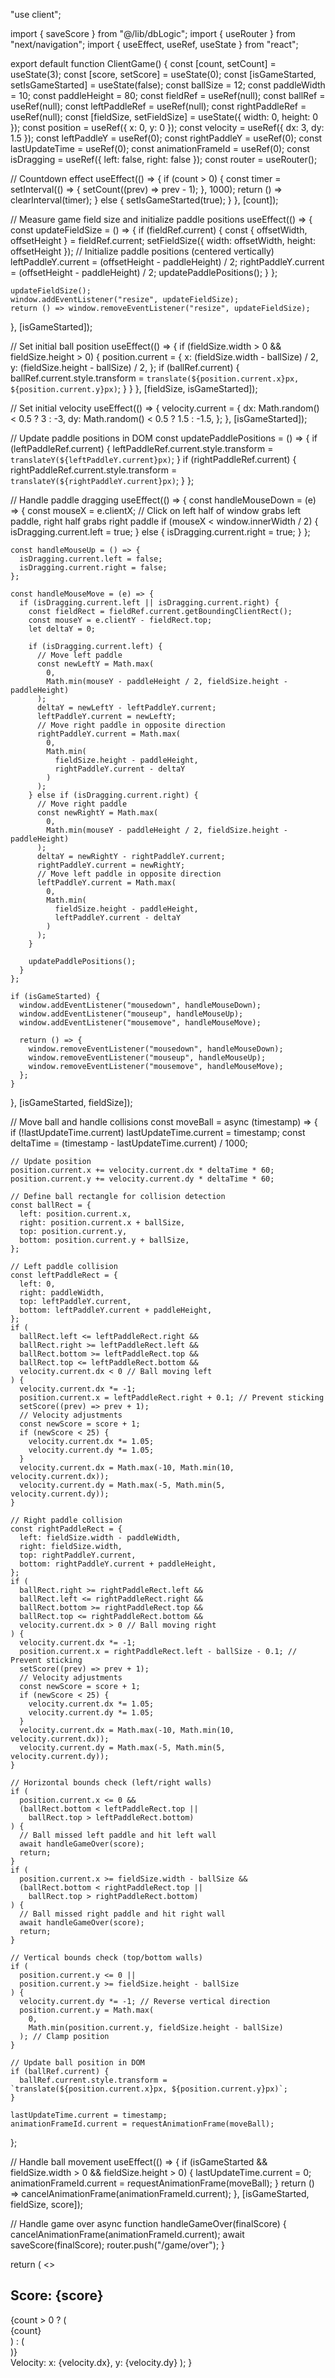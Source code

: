 "use client";

import { saveScore } from "@/lib/dbLogic";
import { useRouter } from "next/navigation";
import { useEffect, useRef, useState } from "react";

export default function ClientGame() {
const [count, setCount] = useState(3);
const [score, setScore] = useState(0);
const [isGameStarted, setIsGameStarted] = useState(false);
const ballSize = 12;
const paddleWidth = 10;
const paddleHeight = 80;
const fieldRef = useRef(null);
const ballRef = useRef(null);
const leftPaddleRef = useRef(null);
const rightPaddleRef = useRef(null);
const [fieldSize, setFieldSize] = useState({ width: 0, height: 0 });
const position = useRef({ x: 0, y: 0 });
const velocity = useRef({ dx: 3, dy: 1.5 });
const leftPaddleY = useRef(0);
const rightPaddleY = useRef(0);
const lastUpdateTime = useRef(0);
const animationFrameId = useRef(0);
const isDragging = useRef({ left: false, right: false });
const router = useRouter();

// Countdown effect
useEffect(() => {
if (count > 0) {
const timer = setInterval(() => {
setCount((prev) => prev - 1);
}, 1000);
return () => clearInterval(timer);
} else {
setIsGameStarted(true);
}
}, [count]);

// Measure game field size and initialize paddle positions
useEffect(() => {
const updateFieldSize = () => {
if (fieldRef.current) {
const { offsetWidth, offsetHeight } = fieldRef.current;
setFieldSize({ width: offsetWidth, height: offsetHeight });
// Initialize paddle positions (centered vertically)
leftPaddleY.current = (offsetHeight - paddleHeight) / 2;
rightPaddleY.current = (offsetHeight - paddleHeight) / 2;
updatePaddlePositions();
}
};

    updateFieldSize();
    window.addEventListener("resize", updateFieldSize);
    return () => window.removeEventListener("resize", updateFieldSize);

}, [isGameStarted]);

// Set initial ball position
useEffect(() => {
if (fieldSize.width > 0 && fieldSize.height > 0) {
position.current = {
x: (fieldSize.width - ballSize) / 2,
y: (fieldSize.height - ballSize) / 2,
};
if (ballRef.current) {
ballRef.current.style.transform = `translate(${position.current.x}px, ${position.current.y}px)`;
}
}
}, [fieldSize, isGameStarted]);

// Set initial velocity
useEffect(() => {
velocity.current = {
dx: Math.random() < 0.5 ? 3 : -3,
dy: Math.random() < 0.5 ? 1.5 : -1.5,
};
}, [isGameStarted]);

// Update paddle positions in DOM
const updatePaddlePositions = () => {
if (leftPaddleRef.current) {
leftPaddleRef.current.style.transform = `translateY(${leftPaddleY.current}px)`;
}
if (rightPaddleRef.current) {
rightPaddleRef.current.style.transform = `translateY(${rightPaddleY.current}px)`;
}
};

// Handle paddle dragging
useEffect(() => {
const handleMouseDown = (e) => {
const mouseX = e.clientX;
// Click on left half of window grabs left paddle, right half grabs right paddle
if (mouseX < window.innerWidth / 2) {
isDragging.current.left = true;
} else {
isDragging.current.right = true;
}
};

    const handleMouseUp = () => {
      isDragging.current.left = false;
      isDragging.current.right = false;
    };

    const handleMouseMove = (e) => {
      if (isDragging.current.left || isDragging.current.right) {
        const fieldRect = fieldRef.current.getBoundingClientRect();
        const mouseY = e.clientY - fieldRect.top;
        let deltaY = 0;

        if (isDragging.current.left) {
          // Move left paddle
          const newLeftY = Math.max(
            0,
            Math.min(mouseY - paddleHeight / 2, fieldSize.height - paddleHeight)
          );
          deltaY = newLeftY - leftPaddleY.current;
          leftPaddleY.current = newLeftY;
          // Move right paddle in opposite direction
          rightPaddleY.current = Math.max(
            0,
            Math.min(
              fieldSize.height - paddleHeight,
              rightPaddleY.current - deltaY
            )
          );
        } else if (isDragging.current.right) {
          // Move right paddle
          const newRightY = Math.max(
            0,
            Math.min(mouseY - paddleHeight / 2, fieldSize.height - paddleHeight)
          );
          deltaY = newRightY - rightPaddleY.current;
          rightPaddleY.current = newRightY;
          // Move left paddle in opposite direction
          leftPaddleY.current = Math.max(
            0,
            Math.min(
              fieldSize.height - paddleHeight,
              leftPaddleY.current - deltaY
            )
          );
        }

        updatePaddlePositions();
      }
    };

    if (isGameStarted) {
      window.addEventListener("mousedown", handleMouseDown);
      window.addEventListener("mouseup", handleMouseUp);
      window.addEventListener("mousemove", handleMouseMove);

      return () => {
        window.removeEventListener("mousedown", handleMouseDown);
        window.removeEventListener("mouseup", handleMouseUp);
        window.removeEventListener("mousemove", handleMouseMove);
      };
    }

}, [isGameStarted, fieldSize]);

// Move ball and handle collisions
const moveBall = async (timestamp) => {
if (!lastUpdateTime.current) lastUpdateTime.current = timestamp;
const deltaTime = (timestamp - lastUpdateTime.current) / 1000;

    // Update position
    position.current.x += velocity.current.dx * deltaTime * 60;
    position.current.y += velocity.current.dy * deltaTime * 60;

    // Define ball rectangle for collision detection
    const ballRect = {
      left: position.current.x,
      right: position.current.x + ballSize,
      top: position.current.y,
      bottom: position.current.y + ballSize,
    };

    // Left paddle collision
    const leftPaddleRect = {
      left: 0,
      right: paddleWidth,
      top: leftPaddleY.current,
      bottom: leftPaddleY.current + paddleHeight,
    };
    if (
      ballRect.left <= leftPaddleRect.right &&
      ballRect.right >= leftPaddleRect.left &&
      ballRect.bottom >= leftPaddleRect.top &&
      ballRect.top <= leftPaddleRect.bottom &&
      velocity.current.dx < 0 // Ball moving left
    ) {
      velocity.current.dx *= -1;
      position.current.x = leftPaddleRect.right + 0.1; // Prevent sticking
      setScore((prev) => prev + 1);
      // Velocity adjustments
      const newScore = score + 1;
      if (newScore < 25) {
        velocity.current.dx *= 1.05;
        velocity.current.dy *= 1.05;
      }
      velocity.current.dx = Math.max(-10, Math.min(10, velocity.current.dx));
      velocity.current.dy = Math.max(-5, Math.min(5, velocity.current.dy));
    }

    // Right paddle collision
    const rightPaddleRect = {
      left: fieldSize.width - paddleWidth,
      right: fieldSize.width,
      top: rightPaddleY.current,
      bottom: rightPaddleY.current + paddleHeight,
    };
    if (
      ballRect.right >= rightPaddleRect.left &&
      ballRect.left <= rightPaddleRect.right &&
      ballRect.bottom >= rightPaddleRect.top &&
      ballRect.top <= rightPaddleRect.bottom &&
      velocity.current.dx > 0 // Ball moving right
    ) {
      velocity.current.dx *= -1;
      position.current.x = rightPaddleRect.left - ballSize - 0.1; // Prevent sticking
      setScore((prev) => prev + 1);
      // Velocity adjustments
      const newScore = score + 1;
      if (newScore < 25) {
        velocity.current.dx *= 1.05;
        velocity.current.dy *= 1.05;
      }
      velocity.current.dx = Math.max(-10, Math.min(10, velocity.current.dx));
      velocity.current.dy = Math.max(-5, Math.min(5, velocity.current.dy));
    }

    // Horizontal bounds check (left/right walls)
    if (
      position.current.x <= 0 &&
      (ballRect.bottom < leftPaddleRect.top ||
        ballRect.top > leftPaddleRect.bottom)
    ) {
      // Ball missed left paddle and hit left wall
      await handleGameOver(score);
      return;
    }
    if (
      position.current.x >= fieldSize.width - ballSize &&
      (ballRect.bottom < rightPaddleRect.top ||
        ballRect.top > rightPaddleRect.bottom)
    ) {
      // Ball missed right paddle and hit right wall
      await handleGameOver(score);
      return;
    }

    // Vertical bounds check (top/bottom walls)
    if (
      position.current.y <= 0 ||
      position.current.y >= fieldSize.height - ballSize
    ) {
      velocity.current.dy *= -1; // Reverse vertical direction
      position.current.y = Math.max(
        0,
        Math.min(position.current.y, fieldSize.height - ballSize)
      ); // Clamp position
    }

    // Update ball position in DOM
    if (ballRef.current) {
      ballRef.current.style.transform = `translate(${position.current.x}px, ${position.current.y}px)`;
    }

    lastUpdateTime.current = timestamp;
    animationFrameId.current = requestAnimationFrame(moveBall);

};

// Handle ball movement
useEffect(() => {
if (isGameStarted && fieldSize.width > 0 && fieldSize.height > 0) {
lastUpdateTime.current = 0;
animationFrameId.current = requestAnimationFrame(moveBall);
}
return () => cancelAnimationFrame(animationFrameId.current);
}, [isGameStarted, fieldSize, score]);

// Handle game over
async function handleGameOver(finalScore) {
cancelAnimationFrame(animationFrameId.current);
await saveScore(finalScore);
router.push("/game/over");
}

return (
<>
<h2>Score: {score}</h2>
<div className="flex flex-col items-center mt-2">
{count > 0 ? (
<div className="flex items-center justify-center h-[300px] w-[65vw] bg-gray-800 border-2 border-pink-600 rounded-lg">
<span className="text-6xl font-bold text-white">{count}</span>
</div>
) : (
<div
            ref={fieldRef}
            className="w-[65vw] h-[300px] border-2 border-pink-600 bg-gray-800 relative"
          >
<div
ref={leftPaddleRef}
className="absolute bg-blue-500"
style={{
                width: `${paddleWidth}px`,
                height: `${paddleHeight}px`,
                left: 0,
                top: 0,
                willChange: "transform",
              }}
/>
<div
ref={rightPaddleRef}
className="absolute bg-blue-500"
style={{
                width: `${paddleWidth}px`,
                height: `${paddleHeight}px`,
                right: 0,
                top: 0,
                willChange: "transform",
              }}
/>
<div
ref={ballRef}
className="rounded-full bg-orange-300 absolute"
style={{
                width: `${ballSize}px`,
                height: `${ballSize}px`,
                willChange: "transform",
                boxShadow: "0 0 4px rgba(0, 0, 0, 0.3)",
              }}
/>
</div>
)}
</div>
<span>
Velocity: x: {velocity.dx}, y: {velocity.dy}
</span>
</>
);
}
